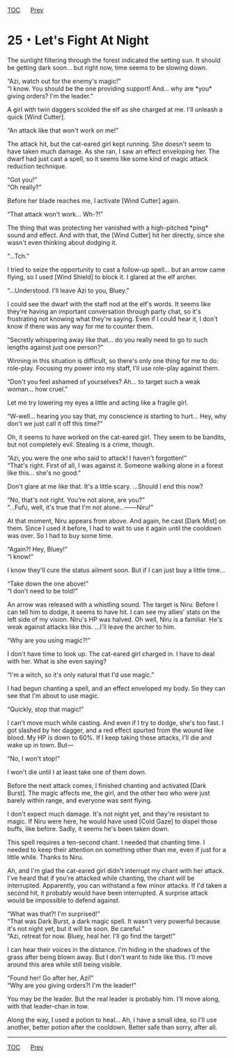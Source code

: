 [TOC](../readme.md)&nbsp;&nbsp;&nbsp;&nbsp;&nbsp;&nbsp;[Prev](Section0024.md)&nbsp;&nbsp;&nbsp;&nbsp;&nbsp;&nbsp;



# 25・Let's Fight At Night

The sunlight filtering through the forest indicated the setting sun. It
should be getting dark soon… but right now, time seems to be slowing
down.  
  
“Azi, watch out for the enemy's magic!”  
“I know. You should be the one providing support! And… why are \*you\*
giving orders? I'm the leader.”  
  
A girl with twin daggers scolded the elf as she charged at me. I'll
unleash a quick \[Wind Cutter\].  
  
“An attack like that won't work on me!”  
  
The attack hit, but the cat-eared girl kept running. She doesn't seem to
have taken much damage. As she ran, I saw an effect enveloping her. The
dwarf had just cast a spell, so it seems like some kind of magic attack
reduction technique.  
  
“Got you!”  
“Oh really?”  
  
Before her blade reaches me, I activate \[Wind Cutter\] again.  
  
“That attack won't work… Wh-?!”  
  
The thing that was protecting her vanished with a high-pitched \*ping\*
sound and effect. And with that, the \[Wind Cutter\] hit her directly,
since she wasn't even thinking about dodging it.  
  
“…Tch.”  
  
I tried to seize the opportunity to cast a follow-up spell… but an arrow
came flying, so I used \[Wind Shield\] to block it. I glared at the elf
archer.  
  
“…Understood. I'll leave Azi to you, Bluey.”  
  
I could see the dwarf with the staff nod at the elf's words. It seems
like they're having an important conversation through party chat, so
it's frustrating not knowing what they're saying. Even if I could hear
it, I don't know if there was any way for me to counter them.  
  
“Secretly whispering away like that… do you really need to go to such
lengths against just one person?”  
  
Winning in this situation is difficult, so there's only one thing for me
to do: role-play. Focusing my power into my staff, I'll use role-play
against them.  
  
“Don't you feel ashamed of yourselves? Ah… to target such a weak woman…
how cruel.”  
  
Let me try lowering my eyes a little and acting like a fragile girl.  
  
“W-well… hearing you say that, my conscience is starting to hurt… Hey,
why don't we just call it off this time?”  
  
Oh, it seems to have worked on the cat-eared girl. They seem to be
bandits, but not completely evil. Stealing is a crime, though.  
  
“Azi, you were the one who said to attack! I haven't forgotten!”  
“That's right. First of all, I was against it. Someone walking alone in
a forest like this... she's no good."  
  
Don't glare at me like that. It's a little scary. …Should I end this
now?  
  
“No, that's not right. You're not alone, are you?”  
“…Fufu, well, it's true that I'm not alone...――Niru!”  
  
At that moment, Niru appears from above. And again, he cast \[Dark
Mist\] on them. Since I used it before, I had to wait to use it again
until the cooldown was over. So I had to buy some time.  
  
“Again?! Hey, Bluey!”  
“I know!”  
  
I know they'll cure the status ailment soon. But if I can just buy a
little time…  
  
“Take down the one above!”  
“I don't need to be told!”  
  
An arrow was released with a whistling sound. The target is Niru. Before
I can tell him to dodge, it seems to have hit. I can see my allies'
stats on the left side of my vision. Niru's HP was halved. Oh well, Niru
is a familiar. He's weak against attacks like this. …I'll leave the
archer to him.  
  
“Why are you using magic?!”  
  
I don't have time to look up. The cat-eared girl charged in. I have to
deal with her. What is she even saying?  
  
“I'm a witch, so it's only natural that I'd use magic.”  
  
I had begun chanting a spell, and an effect enveloped my body. So they
can see that I'm about to use magic.  
  
“Quickly, stop that magic!”  
  
I can't move much while casting. And even if I try to dodge, she's too
fast. I got slashed by her dagger, and a red effect spurted from the
wound like blood. My HP is down to 60%. If I keep taking these attacks,
I'll die and wake up in town. But—  
  
“No, I won't stop!”  
  
I won't die until I at least take one of them down.  
  
Before the next attack comes, I finished chanting and activated \[Dark
Burst\]. The magic affects me, the girl, and the other two who were just
barely within range, and everyone was sent flying.  
  
I don't expect much damage. It's not night yet, and they're resistant to
magic. If Niru were here, he would have used \[Cold Gaze\] to dispel
those buffs, like before. Sadly, it seems he's been taken down.  
  
This spell requires a ten-second chant. I needed that chanting time. I
needed to keep their attention on something other than me, even if just
for a little while. Thanks to Niru.  
  
Ah, and I'm glad the cat-eared girl didn't interrupt my chant with her
attack. I've heard that if you're attacked while chanting, the chant
will be interrupted. Apparently, you can withstand a few minor attacks.
If I'd taken a second hit, it probably would have been interrupted. A
surprise attack would be impossible to defend against.  
  
“What was that?! I'm surprised!”  
“That was Dark Burst, a dark magic spell. It wasn't very powerful
because it's not night yet, but it will be soon. Be careful.”  
“Azi, retreat for now. Bluey, heal her. I'll go find the target!”  
  
I can hear their voices in the distance. I'm hiding in the shadows of
the grass after being blown away. But I don't want to hide like this.
I'll move around this area while still being visible.  
  
“Found her! Go after her, Azi!”  
“Why are you giving orders?! I'm the leader!”  
  
You may be the leader. But the real leader is probably him. I'll move
along, with that leader-chan in tow.  
  
Along the way, I used a potion to heal… Ah, I have a small idea, so I'll
use another, better potion after the cooldown. Better safe than sorry,
after all.  
  
  
  


---
[TOC](../readme.md)&nbsp;&nbsp;&nbsp;&nbsp;&nbsp;&nbsp;[Prev](Section0024.md)&nbsp;&nbsp;&nbsp;&nbsp;&nbsp;&nbsp;

